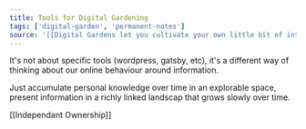 ```yaml
---
title: Tools for Digital Gardening
tags: ['digital-garden', 'permanent-notes']
source: '[[Digital Gardens let you cultivate your own little bit of internet]]'
---
```


It's not about specific tools (wordpress, gatsby, etc), it's a different way of thinking about our online behaviour around information. 

Just accumulate personal knowledge over time in an explorable space, present information in a richly linked landscap that grows slowly over time. 

[[Independant Ownership]]